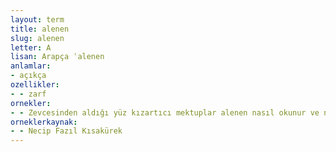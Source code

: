 ```yaml
---
layout: term
title: alenen
slug: alenen
letter: A
lisan: Arapça ʿalenen
anlamlar:
- açıkça
ozellikler:
- - zarf
ornekler:
- - Zevcesinden aldığı yüz kızartıcı mektuplar alenen nasıl okunur ve neler anlatılır?
orneklerkaynak:
- - Necip Fazıl Kısakürek
---
```

